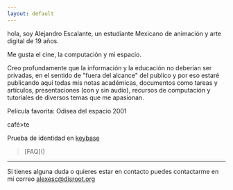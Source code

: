 ```yaml
---
layout: default
---
```


hola, soy Alejandro Escalante, un estudiante Mexicano de animación y arte digital de 19 años.

Me gusta el cine, la computación y mi espacio.

Creo profundamente que la información y la educación no deberían ser privadas, en el sentido de "fuera del alcance" del publico y por eso estaré publicando aquí todas mis notas académicas, documentos como tareas y artículos, presentaciones (con y sin audio), recursos de computación y tutoriales de diversos temas que me apasionan.

Película favorita: Odisea del espacio 2001

café>te

Prueba de identidad en [keybase](https://keybase.io/alexesc)

> [FAQ[()


---

Si tienes alguna duda o quieres estar en contacto puedes contactarme en mi correo alexesc@disroot.org
